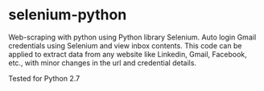 # selenium-python
Web-scraping with python using Python library Selenium.
Auto login Gmail credentials using Selenium and view inbox contents.
This code can be applied to extract data from any website like Linkedin, Gmail, Facebook, etc., with minor changes in the url and credential details.

Tested for Python 2.7
